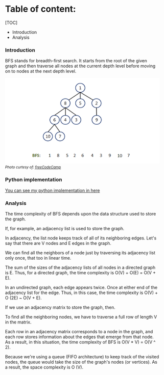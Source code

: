 # Table of content:
[TOC]
 - Introduction
 - Analysis

### Introduction

BFS stands for breadth-first search. It starts from the root of the given graph and then traverse all nodes at the current depth level before moving on to nodes at the next depth level.

![graph_bfs](graph_bfs.png)
<small>_Photo curtesy of: [freeCodeCamp](https://www.freecodecamp.org/news/breadth-first-search-a-bfs-graph-traversal-guide-with-3-leetcodeexamples/)_</small>

### Python implementation
[You can see my python implementation in here](./graph_bfs.py)

### Analysis
The time complexity of BFS depends upon the data structure used to store the graph.

If, for example, an adjacency list is used to store the graph.

In adjacency, the list node keeps track of all of its neighboring edges. Let's say that there are V nodes and E edges in the graph.

We can find all the neighbors of a node just by traversing its adjacency list only once, that too in linear time.

The sum of the sizes of the adjacency lists of all nodes in a directed graph is E. Thus, for a directed graph, the time complexity is O(V) + O(E) = O(V + E).

In an undirected graph, each edge appears twice. Once at either end of the adjacency list for the edge. Thus, in this case, the time complexity is O(V) + O (2E) ~ O(V + E).

If we use an adjacency matrix to store the graph, then.

To find all the neighboring nodes, we have to traverse a full row of length V in the matrix.

Each row in an adjacency matrix corresponds to a node in the graph, and each row stores information about the edges that emerge from that node. As a result, in this situation, the time complexity of BFS is O(V * V) = O(V ^ 2).

Because we're using a queue (FIFO architecture) to keep track of the visited nodes, the queue would take the size of the graph's nodes (or vertices). As a result, the space complexity is O (V).